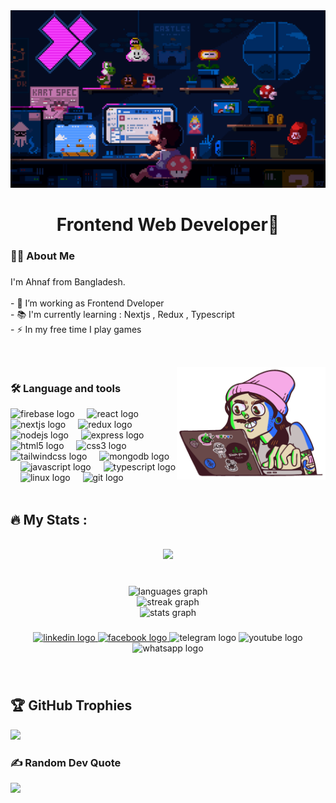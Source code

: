 <div align="center">
  <img src="code.gif"  />
</div>

###

<h1 align="center">Frontend Web Developer👋</h1>

###

<h3 align="left">👩‍💻  About Me</h3>

###

<p align="left">I'm Ahnaf from Bangladesh.<br><br>- 🔭 I’m working as Frontend Dveloper<br>- 📚 I'm currently learning : Nextjs , Redux , Typescript<br>- ⚡ In my free time I play games</p>

<h2></h2>
<br/>
<img align="right" height="180" src="code1.gif"  />

###

<h3 align="left">🛠 Language and tools</h3>

<div align="left">
  <img src="https://cdn.jsdelivr.net/gh/devicons/devicon/icons/firebase/firebase-plain-wordmark.svg" height="42" alt="firebase logo"  />
  <img width="12" />
  <img src="https://cdn.jsdelivr.net/gh/devicons/devicon/icons/react/react-original.svg" height="42" alt="react logo"  />
  <img width="12" />
  <img src="https://cdn.jsdelivr.net/gh/devicons/devicon/icons/nextjs/nextjs-original.svg" height="42" alt="nextjs logo"  />
  <img width="12" />
  <img src="https://cdn.jsdelivr.net/gh/devicons/devicon/icons/redux/redux-original.svg" height="42" alt="redux logo"  />
  <img width="12" />
  <img src="https://skillicons.dev/icons?i=nodejs" height="42" alt="nodejs logo"  />
  <img width="12" />
  <img src="https://skillicons.dev/icons?i=express" height="42" alt="express logo"  />
  <img width="12" />
  <img src="https://cdn.jsdelivr.net/gh/devicons/devicon/icons/html5/html5-original.svg" height="42" alt="html5 logo"  />
  <img width="12" />
  <img src="https://cdn.jsdelivr.net/gh/devicons/devicon/icons/css3/css3-original.svg" height="42" alt="css3 logo"  />
  <img width="12" />
  <img src="https://skillicons.dev/icons?i=tailwind" height="42" alt="tailwindcss logo"  />
  <img width="12" />
  <img src="https://skillicons.dev/icons?i=mongodb" height="42" alt="mongodb logo"  />
  <img width="12" />
  <img src="https://skillicons.dev/icons?i=js" height="42" alt="javascript logo"  />
  <img width="12" />
  <img src="https://skillicons.dev/icons?i=ts" height="42" alt="typescript logo"  />
  <img width="12" />
  <img src="https://skillicons.dev/icons?i=linux" height="42" alt="linux logo"  />
  <img width="12" />
  <img src="https://skillicons.dev/icons?i=git" height="42" alt="git logo"  />
</div>
<br/>

<h2 align="left">🔥   My Stats :</h2>

<br/>

<div align="center">
  <img src="https://visitor-badge.laobi.icu/badge?page_id=Th0u305.Th0u305&"  />
</div>

###

<br clear="both">

<div align="center">
  <img src="https://github-readme-stats.vercel.app/api/top-langs?username=Th0u305&locale=en&hide_title=false&layout=compact&card_width=320&langs_count=5&theme=dracula&hide_border=false&order=2" height="161" alt="languages graph" /> <br>
  <img src="https://streak-stats.demolab.com?user=Th0u305&locale=en&mode=daily&theme=dark&hide_border=false&border_radius=5&order=3" height="220" alt="streak graph" /> <br>
  <img src="https://github-readme-stats.vercel.app/api?username=Th0u305&hide_title=false&hide_rank=false&show_icons=true&include_all_commits=true&count_private=true&disable_animations=false&theme=dracula&locale=en&hide_border=false&order=1" height="250" alt="stats graph"  />
</div>

###

<div align="center">
  <a href="https://www.linkedin.com/in/ahnaf-uzzaman-2282a920b" target="_blank">
    <img src="https://img.shields.io/static/v1?message=LinkedIn&logo=linkedin&label=&color=0077B5&logoColor=white&labelColor=&style=for-the-badge" height="25" alt="linkedin logo"  />
  </a>
  <a href="https://www.facebook.com/md.nafi.167" target="_blank">
    <img src="https://img.shields.io/static/v1?message=Facebook&logo=facebook&label=&color=1877F2&logoColor=white&labelColor=&style=for-the-badge" height="25" alt="facebook logo"  />
  </a>
  <img src="https://img.shields.io/static/v1?message=Telegram&logo=telegram&label=&color=2CA5E0&logoColor=white&labelColor=&style=for-the-badge" height="25" alt="telegram logo"  />
  <img src="https://img.shields.io/static/v1?message=Youtube&logo=youtube&label=&color=FF0000&logoColor=white&labelColor=&style=for-the-badge" height="25" alt="youtube logo"  />
  <img src="https://img.shields.io/static/v1?message=Whatsapp&logo=whatsapp&label=&color=25D366&logoColor=white&labelColor=&style=for-the-badge" height="25" alt="whatsapp logo"  />
</div>

###

<br/>


## 🏆 GitHub Trophies
![](https://github-profile-trophy.vercel.app/?username=Th0u305&theme=radical&no-frame=false&no-bg=true&margin-w=4)
<br/>
### ✍️ Random Dev Quote
![](https://quotes-github-readme.vercel.app/api?type=horizontal&theme=radical)
